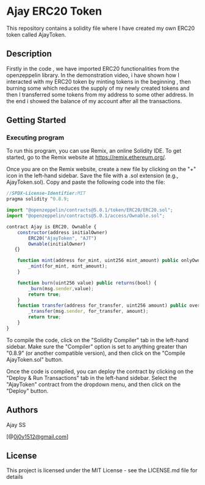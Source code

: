 # Ajay ERC20 Token

This repository contains a solidity file where I have created my own ERC20 token called AjayToken.

## Description

Firstly in the code , we have imported ERC20 functionalities from the openzeppelin library. In the demonstration video, i have shown how I interacted with my ERC20 token by minting tokens in the beginning , then burning some which reduces the supply of my newly created tokens and then I transferred some tokens from my address to some other address. In the end i showed the balance of my account after all the transactions.

## Getting Started

### Executing program

To run this program, you can use Remix, an online Solidity IDE. To get started, go to the Remix website at https://remix.ethereum.org/.

Once you are on the Remix website, create a new file by clicking on the "+" icon in the left-hand sidebar. Save the file with a .sol extension (e.g., AjayToken.sol). Copy and paste the following code into the file:

```javascript
//SPDX-License-Identifier:MIT
pragma solidity ^0.8.9;

import "@openzeppelin/contracts@5.0.1/token/ERC20/ERC20.sol";
import "@openzeppelin/contracts@5.0.1/access/Ownable.sol";

contract Ajay is ERC20, Ownable {
    constructor(address initialOwner)
        ERC20("AjayToken", "AJT")
        Ownable(initialOwner)
   {}

    function mint(address for_mint, uint256 mint_amount) public onlyOwner {
        _mint(for_mint, mint_amount);
    }

    function burn(uint256 value) public returns(bool) {
        _burn(msg.sender,value);
        return true;
    }   
    function transfer(address for_transfer, uint256 amount) public override returns(bool){
        _transfer(msg.sender, for_transfer, amount);
        return true;
    }    
}
```

To compile the code, click on the "Solidity Compiler" tab in the left-hand sidebar. Make sure the "Compiler" option is set to anything greater than "0.8.9" (or another compatible version), and then click on the "Compile AjayToken.sol" button.

Once the code is compiled, you can deploy the contract by clicking on the "Deploy & Run Transactions" tab in the left-hand sidebar. Select the "AjayToken" contract from the dropdown menu, and then click on the "Deploy" button.


## Authors

Ajay SS

[@0j0y1512@gmail.com]


## License

This project is licensed under the MIT License - see the LICENSE.md file for details

